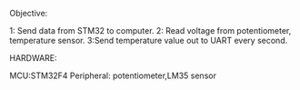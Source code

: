 Objective:

1: Send data from STM32 to computer.
2: Read voltage from potentiometer, temperature sensor.
3:Send temperature value out to UART every second.

HARDWARE:

MCU:STM32F4
Peripheral: potentiometer,LM35 sensor
